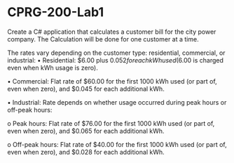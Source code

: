 # CPRG-200-Lab1

Create a C# application that calculates a customer bill for the city power company. The Calculation will be
done for one customer at a time.

The rates vary depending on the customer type: residential, commercial, or industrial:
• Residential: $6.00 plus $0.052 for each kWh used ($6.00 is charged even when kWh usage is
zero).

• Commercial: Flat rate of $60.00 for the first 1000 kWh used (or part of, even when zero), and
$0.045 for each additional kWh.

• Industrial: Rate depends on whether usage occurred during peak hours or off-peak hours:

o Peak hours: Flat rate of $76.00 for the first 1000 kWh used (or part of, even when zero),
and $0.065 for each additional kWh.

o Off-peak hours: Flat rate of $40.00 for the first 1000 kWh used (or part of, even when
zero), and $0.028 for each additional kWh.
